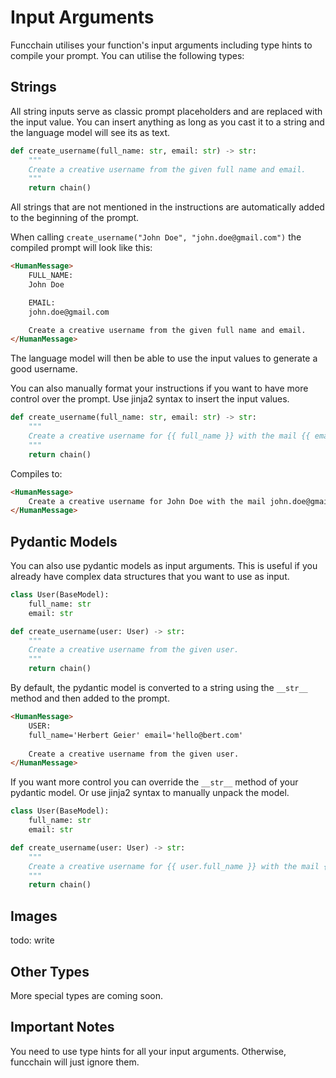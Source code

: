 # Input Arguments

Funcchain utilises your function's input arguments including type hints to compile your prompt.
You can utilise the following types:

## Strings

All string inputs serve as classic prompt placeholders and are replaced with the input value.
You can insert anything as long as you cast it to a string and the language model will see its as text.

```python
def create_username(full_name: str, email: str) -> str:
    """
    Create a creative username from the given full name and email.
    """
    return chain()
```

All strings that are not mentioned in the instructions are automatically added to the beginning of the prompt.

When calling `create_username("John Doe", "john.doe@gmail.com")` the compiled prompt will look like this:

```html
<HumanMessage>
    FULL_NAME:
    John Doe

    EMAIL:
    john.doe@gmail.com

    Create a creative username from the given full name and email.
</HumanMessage>
```

The language model will then be able to use the input values to generate a good username.

You can also manually format your instructions if you want to have more control over the prompt.
Use jinja2 syntax to insert the input values.

```python
def create_username(full_name: str, email: str) -> str:
    """
    Create a creative username for {{ full_name }} with the mail {{ email }}.
    """
    return chain()
```

Compiles to:

```html
<HumanMessage>
    Create a creative username for John Doe with the mail john.doe@gmail.com.
</HumanMessage>
```

## Pydantic Models

You can also use pydantic models as input arguments.
This is useful if you already have complex data structures that you want to use as input.

```python
class User(BaseModel):
    full_name: str
    email: str

def create_username(user: User) -> str:
    """
    Create a creative username from the given user.
    """
    return chain()
```

By default, the pydantic model is converted to a string using the `__str__` method
and then added to the prompt.

```html
<HumanMessage>
    USER:
    full_name='Herbert Geier' email='hello@bert.com'
    
    Create a creative username from the given user.
</HumanMessage>
```

If you want more control you can override the `__str__` method of your pydantic model.
Or use jinja2 syntax to manually unpack the model.

```python
class User(BaseModel):
    full_name: str
    email: str

def create_username(user: User) -> str:
    """
    Create a creative username for {{ user.full_name }} with the mail {{ user.email }}.
    """
    return chain()
```

## Images

todo: write

## Other Types

More special types are coming soon.

## Important Notes

You need to use type hints for all your input arguments.
Otherwise, funcchain will just ignore them.
